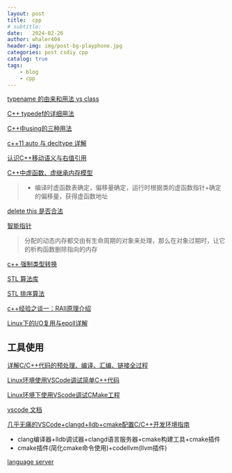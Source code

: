 ```yaml
---
layout: post
title:  cpp
# subtitle: 
date:   2024-02-26
author: whaler404
header-img: img/post-bg-playphone.jpg
categories: post csdiy cpp
catalog: true
tags:
    - blog
    - cpp
---
```


[typename 的由来和用法 vs class](https://zhuanlan.zhihu.com/p/335777990)

[C++ typedef的详细用法](https://zhuanlan.zhihu.com/p/413574268)

[C++中using的三种用法](https://zhuanlan.zhihu.com/p/156155959)

[c++11 auto 与 decltype 详解](https://zhuanlan.zhihu.com/p/137662774)

[认识C++移动语义与右值引用](https://zhuanlan.zhihu.com/p/347977300)

[C++中虚函数、虚继承内存模型](https://zhuanlan.zhihu.com/p/41309205)
> - 编译时虚函数表确定，偏移量确定，运行时根据类的虚函数指针+确定的偏移量，获得虚函数地址

[delete this 是否合法](https://www.cnblogs.com/lyxtech/articles/15185272.html)

[智能指针](https://zhuanlan.zhihu.com/p/526147194)
> 分配的动态内存都交由有生命周期的对象来处理，那么在对象过期时，让它的析构函数删除指向的内存

[c++ 强制类型转换](https://zhuanlan.zhihu.com/p/101493574)

[STL 算法库](https://zh.cppreference.com/w/cpp/algorithm)

[STL 排序算法](https://oi-wiki.org/basic/stl-sort/)

[c++经验之谈一：RAII原理介绍](https://zhuanlan.zhihu.com/p/34660259)

[Linux下的I/O复用与epoll详解](https://www.cnblogs.com/lojunren/p/3856290.html)


## 工具使用

[详解C/C++代码的预处理、编译、汇编、链接全过程](https://zhuanlan.zhihu.com/p/618037867)

[Linux环境使用VSCode调试简单C++代码](https://zhuanlan.zhihu.com/p/618040277)

[Linux环境下使用VScode调试CMake工程](https://zhuanlan.zhihu.com/p/618043511)

[vscode 文档](https://code.visualstudio.com/docs/editor/variables-reference)

[几乎无痛的VSCode+clangd+lldb+cmake配置C/C++开发环境指南](https://zhuanlan.zhihu.com/p/566365173)
- clang编译器+lldb调试器+clangd语言服务器+cmake构建工具+cmake插件
- cmake插件(简化cmake命令使用)+codellvm(llvm插件)

[language server](https://zhuanlan.zhihu.com/p/398790625)